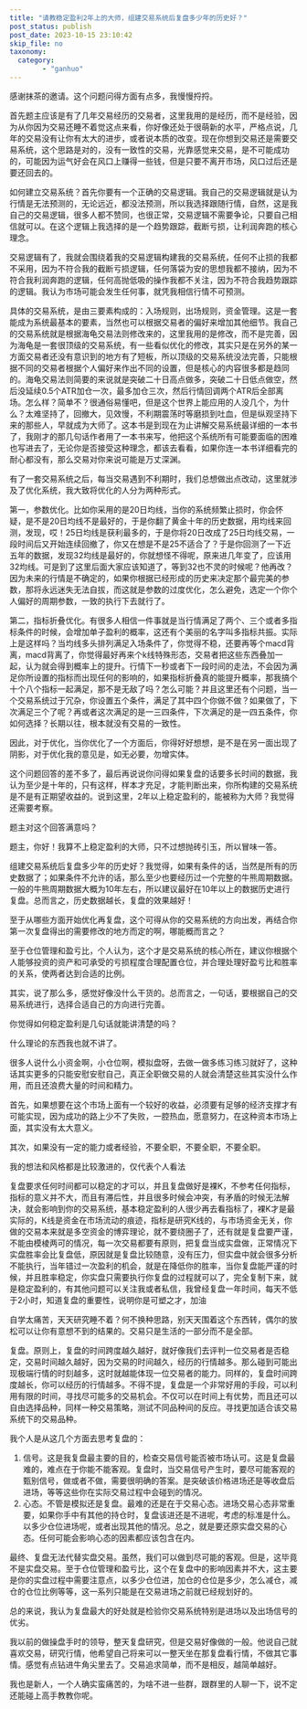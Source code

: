 ```yaml
---
title: "请教稳定盈利2年上的大师，组建交易系统后复盘多少年的历史好？"
post_status: publish
post_date: 2023-10-15 23:10:42
skip_file: no
taxonomy:
  category:
        - "ganhuo"
---
```


感谢抹茶的邀请。这个问题问得方面有点多，我慢慢捋捋。

首先题主应该是有了几年交易经历的交易者，这里我用的是经历，而不是经验，因为从你因为交易还睡不着觉这点来看，你好像还处于很萌新的水平，严格点说，几年的交易没有让你有太大的进步，或者说本质的改变。现在你想到交易还是需要交易系统，这个思路是对的，没有一致性的交易，光靠感觉来交易，是不可能成功的，可能因为运气好会在风口上赚得一些钱，但是只要不离开市场，风口过后还是要还回去的。

如何建立交易系统？首先你要有一个正确的交易逻辑。我自己的交易逻辑就是认为行情是无法预测的，无论远近，都没法预测，所以我选择跟随行情，自然，这是我自己的交易逻辑，很多人都不赞同，也很正常，交易逻辑不需要争论，只要自己相信就可以。在这个逻辑上我选择的是一个趋势跟踪，截断亏损，让利润奔跑的核心理念。

交易逻辑有了，我就会围绕着我的交易逻辑构建我的交易系统，任何不止损的我都不采用，因为不符合我的截断亏损逻辑，任何落袋为安的思想我都不接纳，因为不符合我利润奔跑的逻辑，任何高抛低吸的操作我都不关注，因为不符合我趋势跟踪的逻辑。我认为市场可能会发生任何事，就凭我相信行情不可预测。

具体的交易系统，是由三要素构成的：入场规则，出场规则，资金管理。这是一套能成为系统最基本的要素，当然也可以根据交易者的偏好来增加其他细节。我自己的交易系统就是根据海龟交易法则修改来的，这里我用的是修改，而不是完善，因为海龟是一套很顶级的交易系统，有一些看似优化的修改，其实只是在另外的某一方面交易者还没有意识到的地方有了短板，所以顶级的交易系统没法完善，只能根据不同的交易者根据个人偏好来作出不同的设置，但是核心的内容很多都是趋同的。海龟交易法则简要的来说就是突破二十日高点做多，突破二十日低点做空，然后没延续0.5个ATR加仓一次，最多加仓三次，然后行情回调两个ATR后全部离场。怎么样？简单不？很通俗易懂吧，但是这个世界上能应用的人没几个，为什么？太难坚持了，回撤大，见效慢，不利期震荡时等磨损到吐血，但是纵观坚持下来的那些人，早就成为大师了。这本书是到现在为止讲解交易系统最详细的一本书了，我刚才的那几句话作者用了一本书来写，他把这个系统所有可能要面临的困难也写进去了，无论你是否接受这种理念，都该去看看，如果你连一本书详细看完的耐心都没有，那么交易对你来说可能是万丈深渊。

有了一套交易系统之后，每当交易遇到不利期时，我们总想做出点改动，这里就涉及了优化系统，我大致将优化的人分为两种形式。

第一，参数优化。比如你采用的是20日均线，当你的系统频繁止损时，你会怀疑，是不是20日均线不是最好的，于是你翻了黄金十年的历史数据，用均线来回测，发现，哎！25日均线是获利最多的，于是你将20日改成了25日均线交易，一段时间后又开始连续回撤了，你又在想是不是25不适合了？于是你回测了一下近五年的数据，发现32均线是最好的，你就想怪不得呢，原来进几年变了，应该用32均线。可是到了这里后面大家应该知道了，等到32也不灵的时候呢？他再改？因为未来的行情是不确定的，如果你根据已经形成的历史来决定那个最完美的参数，那将永远迷失无法自拔，而这就是参数的过度优化，怎么避免，选定一个你个人偏好的周期参数，一致的执行下去就行了。

第二，指标折叠优化。有很多人相信一件事就是当行情满足了两个、三个或者多指标条件的时候，会增加单子盈利的概率，这还有个美丽的名字叫多指标共振。实际上是这样吗？当均线多头排列满足入场条件了，你觉得不稳，还要再等个macd背离，macd背离了，你觉得最好再来个k线特殊形态，交易者把这些东西叠加一起，认为就会得到概率上的提升。行情下一秒或者下一段时间的走法，不会因为满足你所设置的指标而出现任何的影响的，如果指标折叠真的能提升概率，那我搞个十个八个指标一起满足，那不是无敌了吗？怎么可能？并且这里还有个问题，当一个交易系统过于冗杂，你设置五个条件，满足了其中四个你做不做？如果做了，下次满足三个了呢？再或者这次满足的是一三四条件，下次满足的是一四五条件，你如何选择？长期以往，根本就没有交易的一致性。

因此，对于优化，当你优化了一个方面后，你得好好想想，是不是在另一面出现了阴影，对于优化我的意见是，如无必要，勿增实体。

这个问题回答的差不多了，最后再说说你问得如果复盘的话要多长时间的数据，我认为至少是十年的，只有这样，样本才充足，才能判断出来，你所构建的交易系统是不是有正期望收益的。说到这里，2年以上稳定盈利的，能被称为大师？我觉得还需要考察。

题主对这个回答满意吗？

题主，你好！我算不上稳定盈利的大师，只不过想抛砖引玉，所以冒味一答。

组建交易系统后复盘多少年的历史好？我觉得，如果有条件的话，当然是所有的历史数据了；如果条件不允许的话，那么至少也要经历过一个完整的牛熊周期数据。一般的牛熊周期数据大概为10年左右，所以建议最好在10年以上的数据历史进行复盘。总而言之，历史数据越长，复盘的效果越好！

至于从哪些方面开始优化再复盘，这个可得从你的交易系统的方向出发，再结合你第一次复盘得出的需要修改的地方而定的啊，哪能概而言之？

至于仓位管理和盈亏比，个人认为，这个才是交易系统的核心所在，建议你根据个人能够投资的资产和可承受的亏损程度合理配置仓位，并合理处理好盈亏比和胜率的关系，使两者达到合适的比例。

其实，说了那么多，感觉好像没什么干货的。总而言之，一句话，要根据自己的交易系统进行，选择合适自己的方向进行完善。

你觉得如何稳定盈利是几句话就能讲清楚的吗？

什么理论的东西我也就不讲了。

很多人说什么小资金啊，小仓位啊，模拟盘呀，去做一做多练习练习就好了，这种话其实更多的只能安慰安慰自己，真正全职做交易的人就会清楚这些其实没什么作用，而且还浪费大量的时间和精力。

首先，如果想要在这个市场上面有一个较好的收益，必须要有足够的经济支撑才有可能实现，因为成功的路上少不了失败，一腔热血，愿意努力，在这种资本市场上面，其实没有太大意义。

其次，如果没有一定的能力或者经验，不要全职，不要全职，不要全职。

我的想法和风格都是比较激进的，仅代表个人看法

复盘要求任何时间都可以稳定的才可以，并且复盘做好是裸K，不参考任何指标，指标的意义并不大，而且有滞后性，并且很多时候会冲突，有矛盾的时候无法解决，就会影响到你的交易系统，基本稳定盈利的人很少再去看指标了，裸K才是最实际的，K线是资金在市场流动的痕迹，指标是研究K线的，与市场资金无关，你做的交易本来就是多空资金的博弈理论，就不要绕圈子了，还有就是复盘要严谨，不能由模棱两可的情况，每一次交易都要有原则，把复盘当成实盘做，正常情况下实盘胜率会比复盘低，原因就是复盘比较随意，没有压力，但实盘中就会很多分析不能执行，当年错过一次盈利的机会，就是在降低你的胜率，当你复盘能严谨的时候，并且胜率稳定，你实盘只需要执行你复盘的过程就可以了，完全复制下来，就是稳定盈利的，有其他问题可以关注我或者私信，我曾经复盘一年时间，每天不低于2小时，知道复盘的重要性，说明你是可塑之才，加油

自学太痛苦，天天研究睡不着？何不换种思路，别天天围着这个东西转，偶尔的放松可以让你有意想不到的结果的。交易只是生活的一部分而不是全部。

复盘。原则上，复盘的时间跨度越久越好，就好像我们去评判一位交易者是否稳定，交易时间越久越好，因为交易的时间越久，经历的行情越多。那么碰到可能出现极端行情的时刻越多，这时就越能体现一位交易者的能力。同样的，复盘时间跨度越长，你可以经历的行情越多。不得不提，复盘是一个非常好用的手段，可以利用有限的时间，寻找尽可能多的交易机会。不仅可以在时间上有优势，而且还可以自由选择品种，同样一种交易策略，测试不同品种间的反应。寻找更加适合该交易系统下的交易品种。

我个人是从这几个方面去思考复盘的：

1. 信号。这是我复盘最主要的目的，检查交易信号能否被市场认可。这是复盘最难的，难点在于你能不能客观。复盘时，当交易信号产生时，要尽可能客观的甄别信号，做或者不做，需要很明确的答案。是突破该价格进场还是等收盘后进场，等等这些你在实际交易过程中会碰到的情况。
2. 心态。不管是模拟还是复盘。最难的还是在于交易心态。进场交易心态非常重要，如果你手中有其他的持仓时，复盘该进还是不进呢，考虑的标准是什么。以多少仓位进场呢，或者出现其他的情况。总之，就是要还原实盘交易的心态。任何可能会影响心态的因素都应该包含在内。

最终、复盘无法代替实盘交易。虽然，我们可以做到尽可能的客观。但是，这毕竟不是实盘交易。至于仓位管理和盈亏比，这个在复盘中的影响因素并不大，这主要是你的实盘过程中需要注意点，以多少仓位进，加仓的仓位是多少，怎么减仓，减仓的仓位比例等等，这一系列只能是在交易进场之前就已经规划好的。

总的来说，我认为复盘最大的好处就是检验你交易系统特别是进场以及出场信号的优劣。

我以前的做操盘手时的领导，整天复盘研究，但是交易好像做的一般。他说自己就喜欢交易，研究行情，他希望自己将来可以一整天坐在那复盘看行情，不做其它事情。感觉有点钻进牛角尖里去了。交易追求简单，而不是相反，越简单越好。

我也是新人，一个人确实蛮痛苦的，为啥不进一些群，跟群里的人聊一下，说不定还能碰上高手教教你呢。
